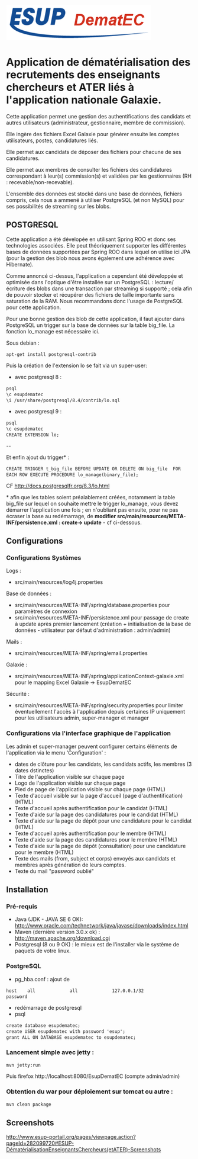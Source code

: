 ![EsupDematEC](https://github.com/EsupPortail/esup-dematec/raw/master/src/main/webapp/images/logo-esup-dematec.png)

Application de dématérialisation des recrutements des enseignants chercheurs et ATER liés à l'application nationale Galaxie.
============================

Cette application permet une gestion des authentifications des candidats et autres utilisateurs (administrateur, gestionnaire, membre de commission).

Elle ingère des fichiers Excel Galaxie pour générer ensuite les comptes utilisateurs, postes, candidatures liés.

Elle permet aux candidats de déposer des fichiers pour chacune de ses candidatures.

Elle permet aux membres de consulter les fichiers des candidatures correspondant à leur(s) commission(s) et validées par les gestionnaires (RH : recevable/non-recevable).

L'ensemble des données est stocké dans une base de données, fichiers compris, cela nous a ammené à utiliser PostgreSQL (et non MySQL) pour ses possibilités de streaming sur les blobs. 

## POSTGRESQL

Cette application a été dévelopée en utilisant Spring ROO et donc ses technologies associées.
Elle peut théoriquement supporter les différentes bases de données supportées par Spring ROO dans lequel on utilise ici JPA (pour la gestion des blob nous avons également une adhérence avec Hibernate).

Comme annoncé ci-dessus, l'application a cependant été développée et optimisée dans l'optique d'être installée sur un PostgreSQL : lecture/écriture des blobs dans une transaction par streaming si supporté ; cela afin de pouvoir stocker et récupérer des fichiers de taille importante sans saturation de la RAM.
Nous recommandons donc l'usage de PostgreSQL pour cette application.

Pour une bonne gestion des blob de cette application, il faut ajouter dans PostgreSQL un trigger sur la base de données sur la table big_file.
La fonction lo_manage est nécessaire ici.

Sous debian : 
```
apt-get install postgresql-contrib
```

Puis la création de l'extension lo se fait via un super-user:

* avec postgresql 8 :
```
psql
\c esupdematec
\i /usr/share/postgresql/8.4/contrib/lo.sql
```

* avec postgresql 9 :
```
psql
\c esupdematec
CREATE EXTENSION lo;
```
--

Et enfin ajout du trigger* : 
```
CREATE TRIGGER t_big_file BEFORE UPDATE OR DELETE ON big_file  FOR EACH ROW EXECUTE PROCEDURE lo_manage(binary_file);
```

CF http://docs.postgresqlfr.org/8.3/lo.html

\* afin que les tables soient préalablement créées, notamment la table big_file sur lequel on souhaite mettre le trigger lo_manage, vous devez démarrer l'application une fois ; en n'oubliant pas ensuite, pour ne pas écraser la base au redémarrage, de __modifier src/main/resources/META-INF/persistence.xml : create-> update__ - cf ci-dessous.

## Configurations 

### Configurations Systèmes

Logs : 
* src/main/resources/log4j.properties

Base de données : 
* src/main/resources/META-INF/spring/database.properties pour paramètres de connexion
* src/main/resources/META-INF/persistence.xml pour passage de create à update après premier lancement (création + initialisation de la base de données - utilisateur par défaut d'administration : admin/admin)

Mails : 
* src/main/resources/META-INF/spring/email.properties

Galaxie : 
* src/main/resources/META-INF/spring/applicationContext-galaxie.xml pour le mapping Excel Galaxie -> EsupDematEC

Sécurité : 
* src/main/resources/META-INF/spring/security.properties pour limiter éventuellement l'accès à l'application depuis certaines IP uniquement pour les utilisateurs admin, super-manager et manager


### Configurations via l'interface graphique de l'application

Les admin et super-manager peuvent configurer certains éléments de l'application via le menu 'Configuration' :
* dates de clôture pour les candidats, les candidats actifs, les membres (3 dates dstinctes)
* Titre de l'application visible sur chaque page
* Logo de l'application visible sur chaque page
* Pied de page de l'application visible sur chaque page (HTML)
* Texte d'accueil visible sur la page d'accueil (page d'authentification) (HTML)
* Texte d'accueil après authentification pour le candidat (HTML)
* Texte d'aide sur la page des candidatures pour le candidat (HTML)
* Texte d'aide sur la page de dépôt pour une candidature pour le candidat (HTML)
* Texte d'accueil après authentification pour le membre (HTML)
* Texte d'aide sur la page des candidatures pour le membre (HTML)
* Texte d'aide sur la page de dépôt (consultation) pour une candidature pour le membre (HTML)
* Texte des mails (from, subject et corps) envoyés aux candidats et membres après génération de leurs comptes.
* Texte du mail "password oublié"


## Installation 

### Pré-requis
* Java (JDK - JAVA SE 6 OK):  http://www.oracle.com/technetwork/java/javase/downloads/index.html
* Maven (dernière version 3.0.x ok) : http://maven.apache.org/download.cgi
* Postgresql (8 ou 9 OK) : le mieux est de l'installer via le système de paquets de votre linux.

### PostgreSQL
* pg_hba.conf : ajout de 

``` 
host    all             all             127.0.0.1/32            password
``` 

* redémarrage de postgresql
* psql

```
create database esupdematec;
create USER esupdematec with password 'esup';
grant ALL ON DATABASE esupdematec to esupdematec;
```

### Lancement simple avec jetty :
```
mvn jetty:run
```
Puis firefox http://localhost:8080/EsupDematEC (compte admin/admin)

### Obtention du war pour déploiement sur tomcat ou autre :
```
mvn clean package
```

## Screenshots
http://www.esup-portail.org/pages/viewpage.action?pageId=282099720#ESUP-DématérialisationEnseignantsChercheurs(etATER)-Screenshots

